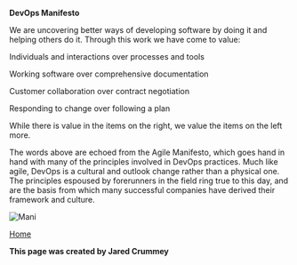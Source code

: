 **DevOps Manifesto**

We are uncovering better ways of developing
software by doing it and helping others do it.
Through this work we have come to value:

Individuals and interactions over processes and tools

Working software over comprehensive documentation

Customer collaboration over contract negotiation

Responding to change over following a plan

While there is value in the items on the right,
we value the items on the left more.

The words above are echoed from the Agile Manifesto, which goes hand in hand with many of the principles involved in DevOps practices. Much like agile, DevOps is a cultural and outlook change rather than a physical one. The principles espoused by forerunners in the field ring true to this day, and are the basis from which many successful companies have derived their framework and culture. 

![Mani](https://external-content.duckduckgo.com/iu/?u=https%3A%2F%2Fwww.neotys.com%2Fblog%2Fwp-content%2Fuploads%2F2018%2F05%2FAgile_DevOps_Transformation.jpg&f=1&nofb=1)

[Home](index.md)

**This page was created by Jared Crummey**
